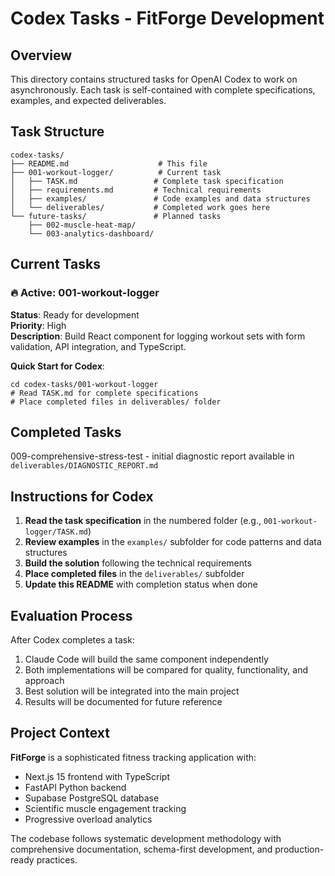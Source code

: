 # Codex Tasks - FitForge Development

## Overview
This directory contains structured tasks for OpenAI Codex to work on asynchronously. Each task is self-contained with complete specifications, examples, and expected deliverables.

## Task Structure
```
codex-tasks/
├── README.md                    # This file
├── 001-workout-logger/          # Current task
│   ├── TASK.md                 # Complete task specification
│   ├── requirements.md         # Technical requirements
│   ├── examples/               # Code examples and data structures
│   └── deliverables/           # Completed work goes here
└── future-tasks/               # Planned tasks
    ├── 002-muscle-heat-map/
    └── 003-analytics-dashboard/
```

## Current Tasks

### 🔥 Active: 001-workout-logger
**Status**: Ready for development  
**Priority**: High  
**Description**: Build React component for logging workout sets with form validation, API integration, and TypeScript.

**Quick Start for Codex**:
```
cd codex-tasks/001-workout-logger
# Read TASK.md for complete specifications
# Place completed files in deliverables/ folder
```

## Completed Tasks
009-comprehensive-stress-test - initial diagnostic report available in `deliverables/DIAGNOSTIC_REPORT.md`

## Instructions for Codex

1. **Read the task specification** in the numbered folder (e.g., `001-workout-logger/TASK.md`)
2. **Review examples** in the `examples/` subfolder for code patterns and data structures
3. **Build the solution** following the technical requirements
4. **Place completed files** in the `deliverables/` subfolder
5. **Update this README** with completion status when done

## Evaluation Process

After Codex completes a task:
1. Claude Code will build the same component independently
2. Both implementations will be compared for quality, functionality, and approach
3. Best solution will be integrated into the main project
4. Results will be documented for future reference

## Project Context

**FitForge** is a sophisticated fitness tracking application with:
- Next.js 15 frontend with TypeScript
- FastAPI Python backend
- Supabase PostgreSQL database
- Scientific muscle engagement tracking
- Progressive overload analytics

The codebase follows systematic development methodology with comprehensive documentation, schema-first development, and production-ready practices.
